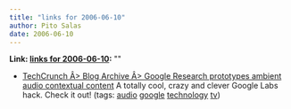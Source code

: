 ```yaml
---
title: "links for 2006-06-10"
author: Pito Salas
date: 2006-06-10
---
```


**Link: [links for 2006-06-10](None):** ""

  * [TechCrunch Â> Blog Archive Â> Google Research prototypes ambient audio contextual content](<http://www.techcrunch.com/2006/06/08/google-research-prototypes-ambient-audio-contextual-content/>) A totally cool, crazy and clever Google Labs hack. Check it out! (tags: [audio](<http://del.icio.us/pitosalas/audio>) [google](<http://del.icio.us/pitosalas/google>) [technology](<http://del.icio.us/pitosalas/technology>) [tv](<http://del.icio.us/pitosalas/tv>))
>>


